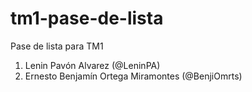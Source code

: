 # tm1-pase-de-lista
Pase de lista para TM1

1. Lenin Pavón Alvarez (@LeninPA)
2. Ernesto Benjamín Ortega Miramontes (@BenjiOmrts)

